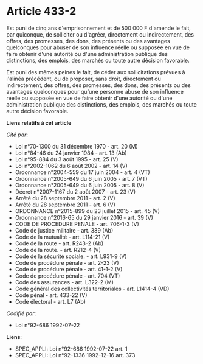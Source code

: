 # Article 433-2

Est puni de cinq ans d'emprisonnement et de 500 000 F d'amende le fait, par quiconque, de solliciter ou d'agréer, directement
ou indirectement, des offres, des promesses, des dons, des présents ou des avantages quelconques pour abuser de son influence
réelle ou supposée en vue de faire obtenir d'une autorité ou d'une administration publique des distinctions, des emplois, des
marchés ou toute autre décision favorable.

Est puni des mêmes peines le fait, de céder aux sollicitations prévues à l'alinéa précédent, ou de proposer, sans droit,
directement ou indirectement, des offres, des promesses, des dons, des présents ou des avantages quelconques pour qu'une
personne abuse de son influence réelle ou supposée en vue de faire obtenir d'une autorité ou d'une administration publique
des distinctions, des emplois, des marchés ou toute autre décision favorable.

**Liens relatifs à cet article**

_Cité par_:

  - Loi n°70-1300 du 31 décembre 1970 - art. 20 (M)
  - Loi n°84-46 du 24 janvier 1984 - art. 13 (Ab)
  - Loi n°95-884 du 3 août 1995 - art. 25 (V)
  - Loi n°2002-1062 du 6 août 2002 - art. 14 (V)
  - Ordonnance n°2004-559 du 17 juin 2004 - art. 4 (VT)
  - Ordonnance n°2005-649 du 6 juin 2005 - art. 7 (VT)
  - Ordonnance n°2005-649 du 6 juin 2005 - art. 8 (V)
  - Décret n°2007-1167 du 2 août 2007 - art. 23 (V)
  - Arrêté du 28 septembre 2011 - art. 2 (V)
  - Arrêté du 28 septembre 2011 - art. 6 (V)
  - ORDONNANCE n°2015-899 du 23 juillet 2015 - art. 45 (V)
  - Ordonnance n°2016-65 du 29 janvier 2016 - art. 39 (V)
  - CODE DE PROCEDURE PENALE - art. 706-1-3 (V)
  - Code de justice militaire - art. 389 (Ab)
  - Code de la mutualité - art. L114-21 (V)
  - Code de la route - art. R243-2 (Ab)
  - Code de la route. - art. R212-4 (V)
  - Code de la sécurité sociale. - art. L931-9 (V)
  - Code de procédure pénale - art. 2-23 (V)
  - Code de procédure pénale - art. 41-1-2 (V)
  - Code de procédure pénale - art. 704 (VT)
  - Code des assurances - art. L322-2 (M)
  - Code général des collectivités territoriales - art. L1414-4 (VD)
  - Code pénal - art. 433-22 (V)
  - Code électoral - art. L7 (Ab)

_Codifié par_:

  - Loi n°92-686 1992-07-22

**Liens**:

  - SPEC_APPLI: Loi n°92-686 1992-07-22 art. 1
  - SPEC_APPLI: Loi n°92-1336 1992-12-16 art. 373
